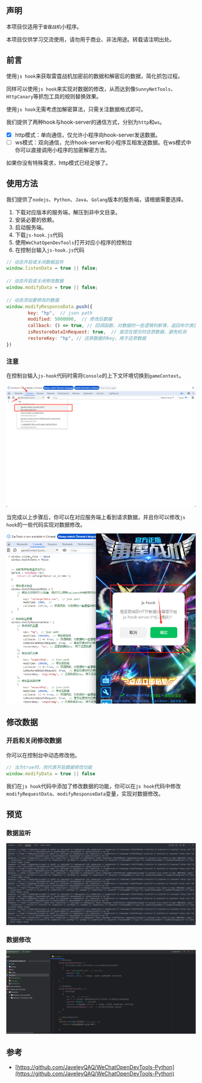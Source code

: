 ## 声明

本项目仅适用于`雷霆战机`小程序。

本项目仅供学习交流使用，请勿用于商业、非法用途。转载请注明出处。

## 前言

使用`js hook`来获取雷霆战机加密前的数据和解密后的数据，简化抓包过程。

同样可以使用`js hook`来实现对数据的修改，从而达到像`SunnyNetTools`、`HttpCanary`等抓包工具的规则替换效果。

使用`js hook`无需考虑加解密算法，只需关注数据格式即可。

我们提供了两种hook与hook-server的通信方式，分别为`http`和`ws`。

* [x] http模式：单向通信，仅允许小程序向hook-server发送数据。
* [ ] ws模式：双向通信，允许hook-server和小程序互相发送数据。在ws模式中你可以直接调用小程序的加密解密方法。

如果你没有特殊需求，http模式已经足够了。

## 使用方法


我们提供了`nodejs`、`Python`、`Java`、`Golang`版本的服务端，请根据需要选择。

1. 下载对应版本的服务端，解压到非中文目录。
2. 安装必要的依赖。
3. 启动服务端。
4. 下载`js-hook.js`代码
5. 使用`WeChatOpenDevTools`打开对应小程序的控制台
6. 在控制台输入`js-hook.js`代码

```javascript
// 动态开启或关闭数据监听
window.listenData = true || false;

// 动态开启或关闭修改数据
window.modifyData = true || false;

// 动态添加要修改的数据
window.modifyResponseData.push({
        key: "hp",  // json path
        modified: 5000000,  // 修改后数据
        callback: () => true, // 回调函数，对数据的一些逻辑判断等，返回布尔类型
        isRestoreDataInRequest: true,  // 是否在提交时还原数据，避免检测
        restoreKey: "hp", // 还原数据的key，用于还原数据
})
```

### 注意

在控制台输入`js-hook`代码时需将`Console`的上下文环境切换到`gameContext`。

![console](./console.png)

当完成以上步骤后，你可以在对应服务端上看到请求数据，并且你可以修改`js hook`的一些代码实现对数据修改。

![notice](./notice.png)

## 修改数据

### 开启和关闭修改数据

你可以在控制台中动态修改他。

```javascript
// 当为true时，则代表开启数据修改功能
window.modifyData = true || false
```

我们在`js hook`代码中添加了修改数据的功能，你可以在`js hook`代码中修改`modifyRequestData`、`modifyResponseData`变量，实现对数据修改。

## 预览

### 数据监听

![http](httplisten.png)

### 数据修改

![modify](modify.png)

## 参考

- [https://github.com/JaveleyQAQ/WeChatOpenDevTools-Python](https://github.com/JaveleyQAQ/WeChatOpenDevTools-Python)